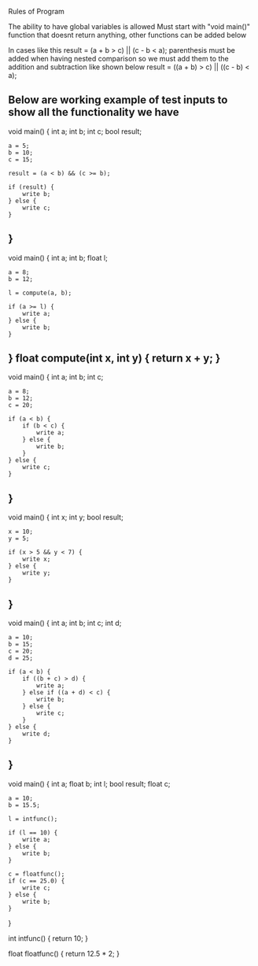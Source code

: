 Rules of Program

The ability to have global variables is allowed
Must start with "void main()" function that doesnt return anything, other functions can be added below


In cases like this 
result = (a + b > c) || (c - b < a);
parenthesis must be added when having nested comparison so we must add them to the addition and subtraction like shown below
result = ((a + b) > c) || ((c - b) < a);

Below are working example of test inputs to show all the functionality we have
---------------
void main() {
    int a;
    int b;
    int c;
    bool result;

    a = 5;
    b = 10;
    c = 15;

    result = (a < b) && (c >= b);

    if (result) {
        write b;
    } else {
        write c;
    }
}
-----------------
void main() {
    int a;
    int b;
    float l;

    a = 8;
    b = 12;

    l = compute(a, b);

    if (a >= l) {
        write a;
    } else {
        write b;
    }
}
float compute(int x, int y) {
    return x + y;
}
----------------
void main() {
    int a;
    int b;
    int c;

    a = 8;
    b = 12;
    c = 20;

    if (a < b) {
        if (b < c) {
            write a;
        } else {
            write b;
        }
    } else {
        write c;
    }
}
----------------
void main() {
    int x;
    int y;
    bool result;

    x = 10;
    y = 5;

    if (x > 5 && y < 7) {
        write x;
    } else {
        write y;
    }
}
----------------
void main() {
    int a;
    int b;
    int c;
    int d;

    a = 10;
    b = 15;
    c = 20;
    d = 25;

    if (a < b) {
        if ((b + c) > d) {
            write a;
        } else if ((a + d) < c) {
            write b;
        } else {
            write c;
        }
    } else {
        write d;
    }
}
---------------
void main() {
    int a;
    float b;
    int l;
    bool result;
    float c;

    a = 10;
    b = 15.5;

    l = intfunc();

    if (l == 10) {
        write a;
    } else {
        write b;
    }

    c = floatfunc();
    if (c == 25.0) {
        write c;
    } else {
        write b;
    }
}

int intfunc() {
    return 10;
}

float floatfunc() {
    return 12.5 * 2;
}

